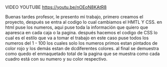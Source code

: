 VIDEO YOUTUBE 
https://youtu.be/nOEoN8KAtR8

Buenas tardes profesor, le presento mi trabajo, primero creamos el proyecto, después se entra al codigo lo cual cambiamos el HMTL Y CSS. en html puse los numeros, aqui puse toda la información que quiero que aparesca en cada caja o la pagina. después hacemos el codigo de CSS lo cual es el estilo que va a tomar el trabajo en este caso puse todos los numeros del 1 - 100 los cuales solo los numeros primos estan pintados de color rojo y los demás estan de dcdiferentes colores. al final se demuestra como quedo el enmaquetado total de la pagina que se muestra como cada cuadro está con su numero y su color respectivo.